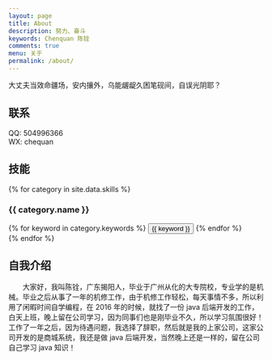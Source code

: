 ```yaml
---
layout: page
title: About
description: 努力、奋斗
keywords: Chenquan 陈铨
comments: true
menu: 关于
permalink: /about/
---
```


大丈夫当效命疆场，安内攘外，乌能龌龊久困笔砚间，自误光阴耶？

## 联系

QQ: 504996366              
WX: chequan

## 技能

{% for category in site.data.skills %}
### {{ category.name }}
<div class="btn-inline">
{% for keyword in category.keywords %}
<button class="btn btn-outline" type="button">{{ keyword }}</button>
{% endfor %}
</div>
{% endfor %}

## 自我介绍
　　大家好，我叫陈铨，广东揭阳人，毕业于广州从化的大专院校，专业学的是机械。毕业之后从事了一年的机修工作，由于机修工作轻松，每天事情不多，所以利用了闲暇时间自学编程，在 2016 年的时候，就找了一份 java 后端开发的工作，白天上班，晚上留在公司学习，因为同事们也是刚毕业不久，所以学习氛围很好！工作了一年之后，因为待遇问题，我选择了辞职，然后就是我的上家公司，这家公司开发的是商城系统，我还是做 java 后端开发，当然晚上还是一样的，留在公司自己学习 java 知识！
